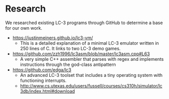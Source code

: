 # Research
We researched existing LC-3 programs through GitHub to determine a base for our own work.

- https://justinmeiners.github.io/lc3-vm/
  - This is a detailed explanation of a minimal LC-3 emulator written in 250 lines of C. It links to two LC-3 demo games.
- https://github.com/zzh1996/lc3asm/blob/master/lc3asm.cpp#L63
  - A very simple C++ assembler that parses with regex and implements instructions through the god-class antipattern
- https://github.com/edga/lc3
  - An advanced LC-3 toolset that includes a tiny operating system with functioning interrupts.
  - http://www.cs.utexas.edu/users/fussell/courses/cs310h/simulator/lc3db/index.html#download
